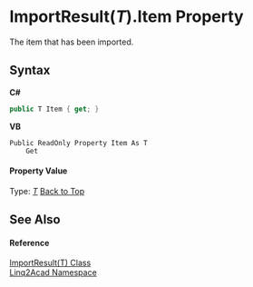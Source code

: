 # ImportResult(*T*).Item Property 
 

The item that has been imported.

## Syntax

**C#**<br />
``` C#
public T Item { get; }
```

**VB**<br />
``` VB
Public ReadOnly Property Item As T
	Get
```


#### Property Value
Type: <a href="T_Linq2Acad_ImportResult_1.md#ImportResultT-Class">*T*</a>
<a href="#ImportResultTItem-Property">Back to Top</a>

## See Also


#### Reference
<a href="T_Linq2Acad_ImportResult_1.md#ImportResultT-Class">ImportResult(T) Class</a><br /><a href="N_Linq2Acad.md#Linq2Acad-Namespace">Linq2Acad Namespace</a><br />
